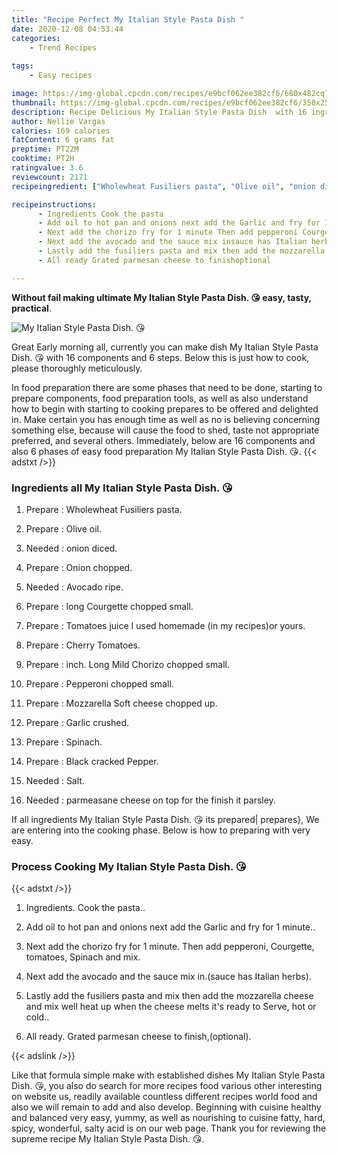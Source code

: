 ```yaml
---
title: "Recipe Perfect My Italian Style Pasta Dish "
date: 2020-12-08 04:53:44
categories:
    - Trend Recipes
    
tags:
    - Easy recipes

image: https://img-global.cpcdn.com/recipes/e9bcf062ee382cf6/680x482cq70/my-italian-style-pasta-dish-😘-recipe-main-photo.jpg
thumbnail: https://img-global.cpcdn.com/recipes/e9bcf062ee382cf6/350x250cq70/my-italian-style-pasta-dish-😘-recipe-main-photo.jpg
description: Recipe Delicious My Italian Style Pasta Dish  with 16 ingredients and 6 stages of easy cooking.
author: Nellie Vargas
calories: 169 calories
fatContent: 6 grams fat
preptime: PT22M
cooktime: PT2H
ratingvalue: 3.6
reviewcount: 2171
recipeingredient: ["Wholewheat Fusiliers pasta", "Olive oil", "onion diced", "Onion chopped", "Avocado ripe", "long Courgette chopped small", "Tomatoes juice I used homemade in my recipesor yours", "Cherry Tomatoes", "inch Long Mild Chorizo chopped small", "Pepperoni chopped small", "Mozzarella Soft cheese chopped up", "Garlic crushed", "Spinach", "Black cracked Pepper", "Salt", "parmeasane cheese on top for the finish it parsley"]

recipeinstructions: 
      - Ingredients Cook the pasta 
      - Add oil to hot pan and onions next add the Garlic and fry for 1 minute 
      - Next add the chorizo fry for 1 minute Then add pepperoni Courgette tomatoes Spinach and mix 
      - Next add the avocado and the sauce mix insauce has Italian herbs 
      - Lastly add the fusiliers pasta and mix then add the mozzarella cheese and mix well heat up when the cheese melts its ready to Serve hot or cold 
      - All ready Grated parmesan cheese to finishoptional

---
```




**Without fail making ultimate My Italian Style Pasta Dish. 😘 easy, tasty, practical**. 


![My Italian Style Pasta Dish. 😘](https://img-global.cpcdn.com/recipes/e9bcf062ee382cf6/680x482cq70/my-italian-style-pasta-dish-😘-recipe-main-photo.jpg "My Italian Style Pasta Dish. 😘")




Great Early morning all, currently you can make dish My Italian Style Pasta Dish. 😘 with 16 components and 6 steps. Below this is just how to cook, please thoroughly meticulously.

In food preparation there are some phases that need to be done, starting to prepare components, food preparation tools, as well as also understand how to begin with starting to cooking prepares to be offered and delighted in. Make certain you has enough time as well as no is believing concerning something else, because will cause the food to shed, taste not appropriate preferred, and several others. Immediately, below are 16 components and also 6 phases of easy food preparation My Italian Style Pasta Dish. 😘.
{{< adstxt />}}

### Ingredients all My Italian Style Pasta Dish. 😘


1. Prepare  : Wholewheat Fusiliers pasta.

1. Prepare  : Olive oil.

1. Needed  : onion diced.

1. Prepare  : Onion chopped.

1. Needed  : Avocado ripe.

1. Prepare  : long Courgette chopped small.

1. Prepare  : Tomatoes juice I used homemade (in my recipes)or yours.

1. Prepare  : Cherry Tomatoes.

1. Prepare  : inch. Long Mild Chorizo chopped small.

1. Prepare  : Pepperoni chopped small.

1. Prepare  : Mozzarella Soft cheese chopped up.

1. Prepare  : Garlic crushed.

1. Prepare  : Spinach.

1. Prepare  : Black cracked Pepper.

1. Needed  : Salt.

1. Needed  : parmeasane cheese on top for the finish it parsley.



If all ingredients My Italian Style Pasta Dish. 😘 its prepared| prepares}, We are entering into the cooking phase. Below is how to preparing with very easy.

### Process Cooking My Italian Style Pasta Dish. 😘

{{< adstxt />}}


1. Ingredients. Cook the pasta..



1. Add oil to hot pan and onions next add the Garlic and fry for 1 minute..



1. Next add the chorizo fry for 1 minute. Then add pepperoni, Courgette, tomatoes, Spinach and mix.



1. Next add the avocado and the sauce mix in.(sauce has Italian herbs).



1. Lastly add the fusiliers pasta and mix then add the mozzarella cheese and mix well heat up when the cheese melts it&#39;s ready to Serve, hot or cold..



1. All ready. Grated parmesan cheese to finish,(optional).





{{< adslink />}}

Like that formula simple make with established dishes My Italian Style Pasta Dish. 😘, you also do search for more recipes food various other interesting on website us, readily available countless different recipes world food and also we will remain to add and also develop. Beginning with cuisine healthy and balanced very easy, yummy, as well as nourishing to cuisine fatty, hard, spicy, wonderful, salty acid is on our web page. Thank you for reviewing the supreme recipe My Italian Style Pasta Dish. 😘.
